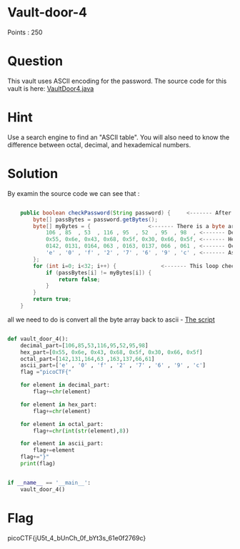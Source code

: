 # Vault-door-4

Points : 250

# Question

This vault uses ASCII encoding for the password. The source code for this vault is here: [VaultDoor4.java](VaultDoor4.java)

# Hint 

Use a search engine to find an "ASCII table".
You will also need to know the difference between octal, decimal, and hexademical numbers.


# Solution
By examin the source code we can see that : 

```java 

    public boolean checkPassword(String password) {		<------- After we insert a string we call checkPassword method with our string
        byte[] passBytes = password.getBytes();
        byte[] myBytes = {					<------- There is a byte array with some type of numbers:
            106 , 85  , 53  , 116 , 95  , 52  , 95  , 98  ,	<------- Decimal
            0x55, 0x6e, 0x43, 0x68, 0x5f, 0x30, 0x66, 0x5f,	<------- Hex
            0142, 0131, 0164, 063 , 0163, 0137, 066 , 061 ,	<------- Octal
            'e' , '0' , 'f' , '2' , '7' , '6' , '9' , 'c' ,	<------- Ascii
        };
        for (int i=0; i<32; i++) {				<------- This loop check if every char[i] in our string == char[i] in the real flag
            if (passBytes[i] != myBytes[i]) {
                return false;
            }
        }
        return true;
    }

```

all we need to do is convert all the byte array back to ascii - [The script](script.py)

```python 

def vault_door_4():
    decimal_part=[106,85,53,116,95,52,95,98]
    hex_part=[0x55, 0x6e, 0x43, 0x68, 0x5f, 0x30, 0x66, 0x5f]
    octal_part=[142,131,164,63 ,163,137,66,61]
    ascii_part=['e' , '0' , 'f' , '2' , '7' , '6' , '9' , 'c']
    flag ="picoCTF{"

    for element in decimal_part:
        flag+=chr(element)

    for element in hex_part:
        flag+=chr(element)

    for element in octal_part:
        flag+=chr(int(str(element),8))

    for element in ascii_part:
        flag+=element
    flag+="}"
    print(flag)


if __name__ == '__main__':
    vault_door_4()
```






# Flag
picoCTF{jU5t_4_bUnCh_0f_bYt3s_61e0f2769c}

